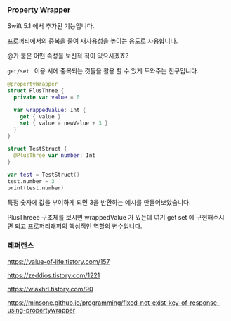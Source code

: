 ### Property Wrapper

Swift 5.1 에서 추가된 기능입니다.



프로퍼티에서의 중복을 줄여 재사용성을 높이는 용도로 사용합니다.



@가 붙은 어떤 속성을 보신적 적이 있으시겠죠?



`get/set ` 이용 시에 중복되는 것들을 활용 할 수 있게 도와주는 친구입니다.



```swift
@propertyWrapper
struct PlusThree {
  private var value = 0

  var wrappedValue: Int {
    get { value }
    set { value = newValue + 3 }
  }
}

struct TestStruct {
  @PlusThree var number: Int
}

var test = TestStruct()
test.number = 3
print(test.number)
```



특정 숫자에 값을 부여하게 되면 3을 반환하는 예시를 만들어보았습니다.



PlusThreee 구조체를 보시면 wrappedValue 가 있는데 여기 get set 에 구현해주시면 되고 프로퍼티래퍼의 핵심적인 역할의 변수입니다.









### 레퍼런스

https://value-of-life.tistory.com/157

https://zeddios.tistory.com/1221

https://wlaxhrl.tistory.com/90

https://minsone.github.io/programming/fixed-not-exist-key-of-response-using-propertywrapper

